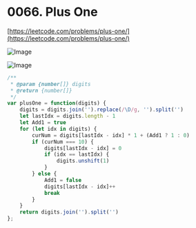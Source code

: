 # 0066. Plus One

[https://leetcode.com/problems/plus-one/](https://leetcode.com/problems/plus-one/)

![Image](https://i.imgur.com/uRcQPS5.png)

![Image](https://i.imgur.com/78T8IEG.png)

```javascript
/**
 * @param {number[]} digits
 * @return {number[]}
 */
var plusOne = function(digits) {
    digits = digits.join('').replace(/\D/g, '').split('')
    let lastIdx = digits.length - 1
    let Add1 = true
    for (let idx in digits) {
        curNum = digits[lastIdx - idx] * 1 + (Add1 ? 1 : 0)
        if (curNum === 10) {
            digits[lastIdx - idx] = 0
            if (idx == lastIdx) {
                digits.unshift(1)
            }
        } else {
            Add1 = false
            digits[lastIdx - idx]++
            break
        }
    }
    return digits.join('').split('')
};
```
